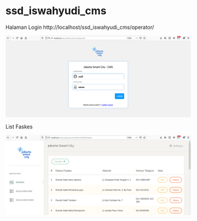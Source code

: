 # ssd_iswahyudi_cms

Halaman Login http://localhost/ssd_iswahyudi_cms/operator/

<img src="https://raw.githubusercontent.com/iswahyud/ssd_iswahyudi_cms/main/screenshot_web_cms_login-page.png">

List Faskes

<img src="https://raw.githubusercontent.com/iswahyud/ssd_iswahyudi_cms/main/screenshot_web_cms_list-faskes-page.png">
